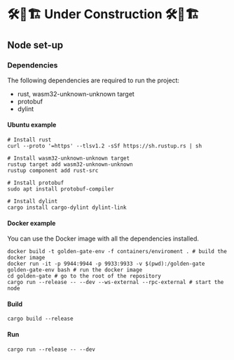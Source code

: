 # 🛠🚧🏗 Under Construction 🛠🚧🏗 

## Node set-up

### Dependencies
The following dependencies are required to run the project:
* rust, wasm32-unknown-unknown target
* protobuf
* dylint

#### Ubuntu example
```
# Install rust
curl --proto '=https' --tlsv1.2 -sSf https://sh.rustup.rs | sh 

# Install wasm32-unknown-unknown target
rustup target add wasm32-unknown-unknown
rustup component add rust-src

# Install protobuf
sudo apt install protobuf-compiler

# Install dylint
cargo install cargo-dylint dylint-link
```

#### Docker example
You can use the Docker image with all the dependencies installed. 
```
docker build -t golden-gate-env -f containers/enviroment . # build the docker image
docker run -it -p 9944:9944 -p 9933:9933 -v $(pwd):/golden-gate golden-gate-env bash # run the docker image
cd golden-gate # go to the root of the repository
cargo run --release -- --dev --ws-external --rpc-external # start the node
```

#### Build
```
cargo build --release
```

#### Run
```
cargo run --release -- --dev
```